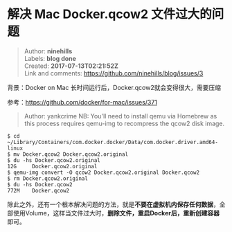 # 解决 Mac Docker.qcow2 文件过大的问题

> Author: **ninehills**  
> Labels: **blog done**  
> Created: **2017-07-13T02:21:52Z**  
> Link and comments: <https://github.com/ninehills/blog/issues/3>  


背景：Docker on Mac 长时间运行后，Docker.qcow2就会变得很大，需要压缩

参考：<https://github.com/docker/for-mac/issues/371>

> Author: yankcrime 
> NB: You'll need to install qemu via Homebrew as this process requires qemu-img to recompress the qcow2 disk image.

```
$ cd ~/Library/Containers/com.docker.docker/Data/com.docker.driver.amd64-linux
$ mv Docker.qcow2 Docker.qcow2.original
$ du -hs Docker.qcow2.original
12G     Docker.qcow2.original
$ qemu-img convert -O qcow2 Docker.qcow2.original Docker.qcow2
$ rm Docker.qcow2.original
$ du -hs Docker.qcow2
772M    Docker.qcow2
```

除此之外，还有一个根本解决问题的方法，就是**不要在虚拟机内保存任何数据**，全部使用Volume，这样当文件过大时，**删除文件，重启Docker后，重新创建容器**即可。

